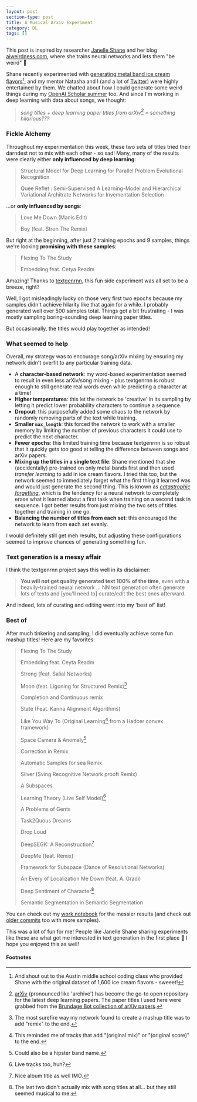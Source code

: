 ```yaml
---
layout: post
section-type: post
title: A Musical Arxiv Experiment
category: DL
tags: []
---
```


This post is inspired by researcher [Janelle Shane](https://twitter.com/JanelleCShane) and her blog [aiweirdness.com](http://aiweirdness.com/), where she trains neural networks and lets them "be weird" :slightly_smiling_face:

Shane recently experimented with [generating metal band ice cream flavors](http://aiweirdness.com/post/173797162852/ai-scream-for-ice-cream)[^austin], and my mentor Natasha and I (and a lot of [Twitter](https://twitter.com/JanelleCShane/status/997190921958473729)) were highly entertained by them. We chatted about how I could generate some weird things during my [OpenAI Scholar summer](/dl/2018/05/30/openai-scholar) too. And since I'm working in deep learning with data about songs, we thought:

> _song titles + deep learning paper titles from arXiv[^arxiv] = something hilarious???_

### Fickle Alchemy

Throughout my experimentation this week, these two sets of titles tried their darndest not to mix with each other - so sad! Many, many of the results were clearly either **only influenced by deep learning**:

> Structural Model for Deep Learning for Parallel Problem Evolutional Recognition
>
> Quee Reflet : Semi-Supervised A Learning-Model and Hierarchical Variational Architrate Networks for Invementation Selection

...or **only influenced by songs**:

> Love Me Down (Manis Edit)
>
> Boy (feat. Stron The Remix)

But right at the beginning, after just 2 training epochs and 9 samples, things we're looking **promising with these samples**:

> Flexing To The Study
>
> Embedding feat. Cetya Readm

Amazing! Thanks to [textgenrnn](https://github.com/minimaxir/textgenrnn), this fun side experiment was all set to be a breeze, right?

Well, I got misleadingly lucky on those very first two epochs because my samples didn't achieve hilarity like that again for a while. I probably generated well over 500 samples total. Things got a bit frustrating - I was mostly sampling boring-sounding deep learning paper titles.

But occasionally, the titles would play together as intended!

### What seemed to help

Overall, my strategy was to encourage song/arXiv mixing by ensuring my network didn't overfit to any particular training data.

- A **character-based network**: my word-based experimentation seemed to result in even less arXiv/song mixing - plus textgenrnn is robust enough to still generate real words even while predicting a character at a time!
- **Higher temperatures**: this let the network be 'creative' in its sampling by letting it predict lower probability characters to continue a sequence.
- **Dropout**: this purposefully added some chaos to the network by randomly removing parts of the text while training.
- **Smaller `max_length`**: this forced the network to work with a smaller memory by limiting the number of previous characters it could use to predict the next character.
- **Fewer epochs**: this limited training time because textgenrnn is so robust that it quickly gets _too_ good at telling the difference between songs and arXiv papers.
- **Mixing up the titles in a single text file**: Shane mentioned that she (accidentally) pre-trained on only metal bands first and then used _transfer learning_ to add in ice cream flavors. I tried this too, but the network seemed to immediately forget what the first thing it learned was and would just generate the second thing. This is known as [_catastrophic forgetting_](https://en.wikipedia.org/wiki/Catastrophic_interference), which is the tendency for a neural network to completely erase what it learned about a first task when training on a second task in sequence. I got better results from just mixing the two sets of titles together and training in one go.
- **Balancing the number of titles from each set**: this encouraged the network to learn from each set evenly.

I would definitely still get meh results, but adjusting these configurations seemed to improve chances of generating something fun.

### Text generation is a messy affair

I think the textgenrnn project says this well in its disclaimer:

> **You will not get quality generated text 100% of the time**, even with a heavily-trained neural network ... NN text generation often generate lots of texts and [you'll need to] curate/edit the best ones afterward.

And indeed, lots of curating and editing went into my 'best of' list!

### Best of

After much tinkering and sampling, I did eventually achieve some fun mashup titles! Here are my favorites:

> Flexing To The Study
>
> Embedding feat. Ceyta Readm
>
> Strong (feat. Salial Networks)
>
> Moon (feat. Ligoning for Structured Remix)[^remix]
>
> Completion and Continuous remix
>
> State (Feat. Kanna Alignment Algorithms)
>
> Like You Way To (Original Learning[^original] from a Hadcer convex framework)
>
> Space Camera & Anomaly[^band]
>
> Correction in Remix
>
> Automatic Samples for sea Remix
>
> Silver (Sving Recognitive Network prooft Remix)
>
> A Subspaces
>
> Learning Theory (Live Self Model)[^live]
>
> A Problems of Gents
>
> Task2Quous Dreams
>
> Drop Loud
>
> DeepSEGK: A Reconstruction[^album]
>
> DeepMe (feat. Remix)
>
> Framework for Subspace (Dance of Resolutional Networks)
>
> An Every of Localization Me Down (feat. A. Gradi)
>
> Deep Sentiment of Character[^just-deep]
>
> Semantic Segmentation in Semantic Segmentation

You can check out my [work notebook](http://nbviewer.jupyter.org/github/iconix/openai/blob/master/nbs/textgenrnn_deep_song_titles.ipynb) for the messier results (and check out [older commits](https://github.com/iconix/openai/commits/master/nbs/textgenrnn_deep_song_titles.ipynb) too with more samples).

This was a lot of fun for me! People like Janelle Shane sharing experiments like these are what got me interested in text generation in the first place :slightly_smiling_face: I hope you enjoyed this as well!

#### Footnotes

[^austin]: And shout out to the Austin middle school coding class who provided Shane with the original dataset of 1,600 ice cream flavors - sweeet!
[^arxiv]: [arXiv](https://arxiv.org/) (pronounced like 'archive') has become the go-to open repository for the latest deep learning papers. The paper titles I used here were grabbed from the [Brundage Bot collection of arXiv papers](https://github.com/amauboussin/arxiv-twitterbot).
[^remix]: The most surefire way my network found to create a mashup title was to add "remix" to the end.
[^original]: This reminded me of tracks that add "(original mix)" or "(original score)" to the end.
[^band]: Could also be a hipster band name.
[^live]: Live tracks too, huh?
[^album]: Nice album title as well IMO.
[^just-deep]: The last two didn't actually mix with song titles at all... but they still seemed musical to me.